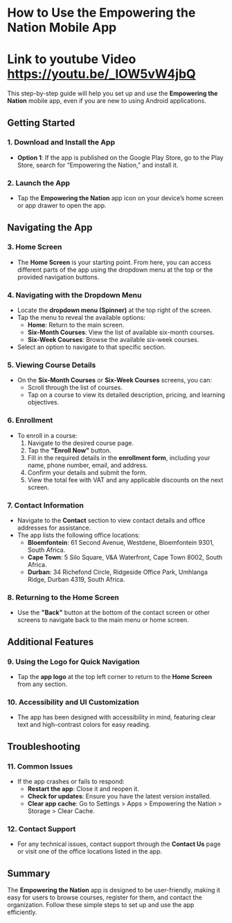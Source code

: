 # How to Use the Empowering the Nation Mobile App

# Link to youtube Video https://youtu.be/_lOW5vW4jbQ 

This step-by-step guide will help you set up and use the **Empowering the Nation** mobile app, even if you are new to using Android applications.

## Getting Started

### 1. **Download and Install the App**
- **Option 1**: If the app is published on the Google Play Store, go to the Play Store, search for “Empowering the Nation,” and install it.

### 2. **Launch the App**
- Tap the **Empowering the Nation** app icon on your device’s home screen or app drawer to open the app.

## Navigating the App

### 3. **Home Screen**
- The **Home Screen** is your starting point. From here, you can access different parts of the app using the dropdown menu at the top or the provided navigation buttons.

### 4. **Navigating with the Dropdown Menu**
- Locate the **dropdown menu (Spinner)** at the top right of the screen.
- Tap the menu to reveal the available options:
  - **Home**: Return to the main screen.
  - **Six-Month Courses**: View the list of available six-month courses.
  - **Six-Week Courses**: Browse the available six-week courses.
- Select an option to navigate to that specific section.

### 5. **Viewing Course Details**
- On the **Six-Month Courses** or **Six-Week Courses** screens, you can:
  - Scroll through the list of courses.
  - Tap on a course to view its detailed description, pricing, and learning objectives.

### 6. **Enrollment**
- To enroll in a course:
  1. Navigate to the desired course page.
  2. Tap the **"Enroll Now"** button.
  3. Fill in the required details in the **enrollment form**, including your name, phone number, email, and address.
  4. Confirm your details and submit the form.
  5. View the total fee with VAT and any applicable discounts on the next screen.

### 7. **Contact Information**
- Navigate to the **Contact** section to view contact details and office addresses for assistance.
- The app lists the following office locations:
  - **Bloemfontein**: 61 Second Avenue, Westdene, Bloemfontein 9301, South Africa.
  - **Cape Town**: 5 Silo Square, V&A Waterfront, Cape Town 8002, South Africa.
  - **Durban**: 34 Richefond Circle, Ridgeside Office Park, Umhlanga Ridge, Durban 4319, South Africa.

### 8. **Returning to the Home Screen**
- Use the **"Back"** button at the bottom of the contact screen or other screens to navigate back to the main menu or home screen.

## Additional Features

### 9. **Using the Logo for Quick Navigation**
- Tap the **app logo** at the top left corner to return to the **Home Screen** from any section.

### 10. **Accessibility and UI Customization**
- The app has been designed with accessibility in mind, featuring clear text and high-contrast colors for easy reading.

## Troubleshooting

### 11. **Common Issues**
- If the app crashes or fails to respond:
  - **Restart the app**: Close it and reopen it.
  - **Check for updates**: Ensure you have the latest version installed.
  - **Clear app cache**: Go to Settings > Apps > Empowering the Nation > Storage > Clear Cache.
  
### 12. **Contact Support**
- For any technical issues, contact support through the **Contact Us** page or visit one of the office locations listed in the app.

## Summary
The **Empowering the Nation** app is designed to be user-friendly, making it easy for users to browse courses, register for them, and contact the organization. Follow these simple steps to set up and use the app efficiently.
